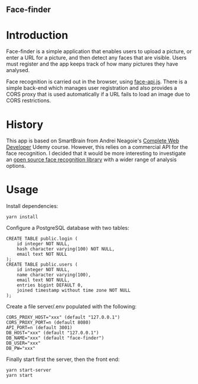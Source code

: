 ## Face-finder

# Introduction

Face-finder is a simple application that enables users to upload a picture, or enter a URL for a picture, and then detect any faces that are visible. Users must register and the app keeps track of how many pictures they have analysed.

Face recognition is carried out in the browser, using [face-api.js](https://github.com/justadudewhohacks/face-api.js). There is a simple back-end which manages user registration and also provides a CORS proxy that is used automatically if a URL fails to load an image due to CORS restrictions.

# History

This app is based on SmartBrain from Andrei Neagoie's [Complete Web Developer](https://www.udemy.com/the-complete-web-developer-zero-to-mastery) Udemy course. However, this relies on a commercial API for the face recognition. I decided that it would be more interesting to investigate an [open source face recognition library](https://github.com/justadudewhohacks/face-api.js) with a wider range of analysis options.

# Usage

Install dependencies:
```
yarn install
```
Configure a PostgreSQL database with two tables:
```
CREATE TABLE public.login (
    id integer NOT NULL,
    hash character varying(100) NOT NULL,
    email text NOT NULL
);
CREATE TABLE public.users (
    id integer NOT NULL,
    name character varying(100),
    email text NOT NULL,
    entries bigint DEFAULT 0,
    joined timestamp without time zone NOT NULL
);
```
Create a file server/.env populated with the following:
```
CORS_PROXY_HOST="xxx" (default "127.0.0.1")
CORS_PROXY_PORT=n (default 8080)
API_PORT=n (default 3001)
DB_HOST="xxx" (default "127.0.0.1")
DB_NAME="xxx" (default "face-finder")
DB_USER="xxx"
DB_PW="xxx"
```

Finally start first the server, then the front end:
```
yarn start-server
yarn start
```
